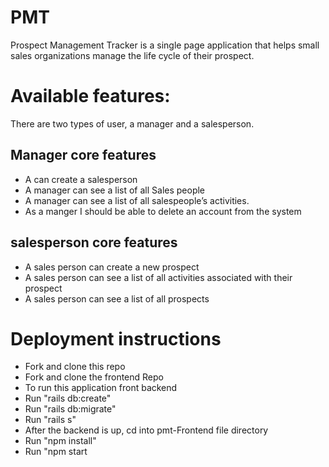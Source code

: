 

# PMT 

 Prospect Management Tracker is a single page application that  helps small sales organizations manage the life cycle of their prospect.




# Available features:
There are two types of user, a manager and a salesperson.

## Manager core features

* A can create a salesperson 
* A manager can see a list of all Sales people
* A manager can see a list of all salespeople’s activities.
* As a manger I should be able to delete an account from the system 


## salesperson core features

* A sales person can create a new prospect
* A sales person can see a list of all activities associated with their prospect
* A sales person can see a list of all prospects


# Deployment instructions

* Fork and clone this repo
* Fork and clone the frontend Repo
* To run this application front backend
* Run "rails db:create"
* Run "rails db:migrate"
* Run "rails s"
* After the backend is up, cd into pmt-Frontend file directory
* Run "npm install"
* Run "npm start
